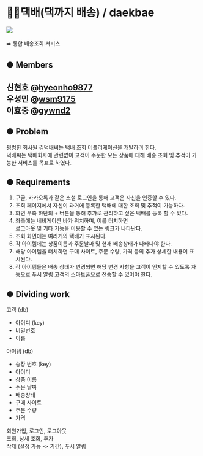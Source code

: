 :gift::truck:댁배(댁까지 배송) / daekbae
==========================================
<img src="https://img.shields.io/github/license/UdangtangtangYMC/daekbae"><br><br>
 :arrow_right: 통합 배송조회 서비스

## ● Members

신현호 @[hyeonho9877](https://github.com/hyeonho9877)<br>
우성민 @[wsm9175](https://github.com/wsm9175)<br>
이효중 @[gywnd2](https://github.com/gywnd2)
------------------------------------
## ● Problem 
 평범한 회사원 김덕배씨는 택배 조회 어플리케이션을 개발하려 한다.<br>
덕배씨는 택배회사에 관련없이 고객이 주문한 모든 상품에 대해 배송 조회 및 추적이 가능한 서비스를 목표로 하였다.

## ● Requirements
1. 구글, 카카오톡과 같은 소셜 로그인을 통해 고객은 자신을 인증할 수 있다.
2. 조회 페이지에서 자신이 과거에 등록한 택배에 대한 조회 및 추적이 가능하다.
3. 화면 우측 하단의 + 버튼을 통해 추가로 관리하고 싶은 택배를 등록 할 수 있다.
4. 좌측에는 네비게이션 바가 위치하며, 이를 터치하면<br>
 로그아웃 및 기타 기능을 이용할 수 있는 링크가 나타난다.
5. 조회 화면에는 여러개의 택배가 표시된다.
6. 각 아이템에는 상품이름과 주문날짜 및 현재 배송상태가 나타나야 한다.
7. 해당 아이템을 터치하면 구매 사이트, 주문 수량, 가격 등의 추가 상세한 내용이 표시된다.
8. 각 아이템들은 배송 상태가 변경되면 해당 변경 사항을 고객이 인지할 수 있도록 자동으로 푸시 알림 고객의 스마트폰으로 전송할 수 있어야 한다.

## ● Dividing work
고객 (db)
 - 아이디 (key)
 - 비밀번호
 - 이름

아이템 (db)
 - 송장 번호 (key)
 - 아이디
 - 상품 이름
 - 주문 날짜
 - 배송상태
 - 구매 사이트
 - 주문 수량
 - 가격


회원가입, 로그인, 로그아웃<br>
조회, 상세 조회, 추가<br>
삭제 (설정 가능 -> 기간), 푸시 알림<br>
